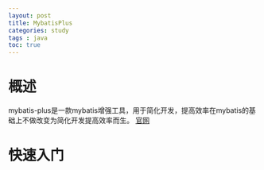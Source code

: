 ```yaml
---
layout: post
title: MybatisPlus
categories: study
tags : java
toc: true
---
```


# 概述
mybatis-plus是一款mybatis增强工具，用于简化开发，提高效率在mybatis的基础上不做改变为简化开发提高效率而生。
[官网](https://baomidou.com/)
# 快速入门

